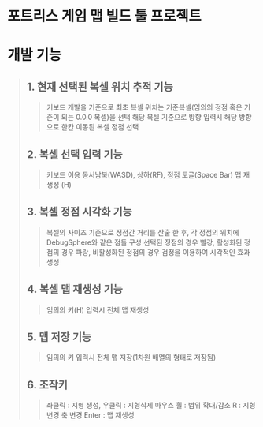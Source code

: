 # 포트리스 게임 맵 빌드 툴 프로젝트

# 개발 기능
> ## 1. 현재 선택된 복셀 위치 추적 기능
> > 키보드 개발을 기준으로 최초 복셀 위치는 기준복셀(임의의 정점 혹은 기준이 되는 0.0.0 복셀)을 선택
> > 해당 복셀 기준으로 방향 입력시 해당 방향으로 한칸 이동된 복셀 정점 선택
> ## 2. 복셀 선택 입력 기능
> > 키보드 이용
> > 동서남북(WASD), 상하(RF), 정점 토글(Space Bar) 맵 재생성 (H)
> ## 3. 복셀 정점 시각화 기능
> > 복셀의 사이즈 기준으로 정점간 거리를 산출 한 후, 각 정점의 위치에 DebugSphere와 같은 점들 구성
> > 선택된 정점의 경우 빨강, 활성화된 정점의 경우 파랑, 비활성화된 정점의 경우 검정을 이용하여 시각적인 효과 생성
> ## 4. 복셀 맵 재생성 기능
> > 임의의 키(H) 입력시 전체 맵 재생성
> ## 5. 맵 저장 기능
> > 임의의 키 입력시 전체 맵 저장(1차원 배열의 형태로 저장됨)
> ## 6. 조작키
> > 좌클릭 : 지형 생성, 우클릭 : 지형삭제
> > 마우스 휠 : 범위 확대/감소
> > R : 지형변경 축 변경
> > Enter : 맵 재생성
